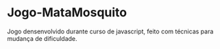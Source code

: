 # Jogo-MataMosquito
 Jogo densenvolvido durante curso de javascript, feito com técnicas para mudança de dificuldade.
